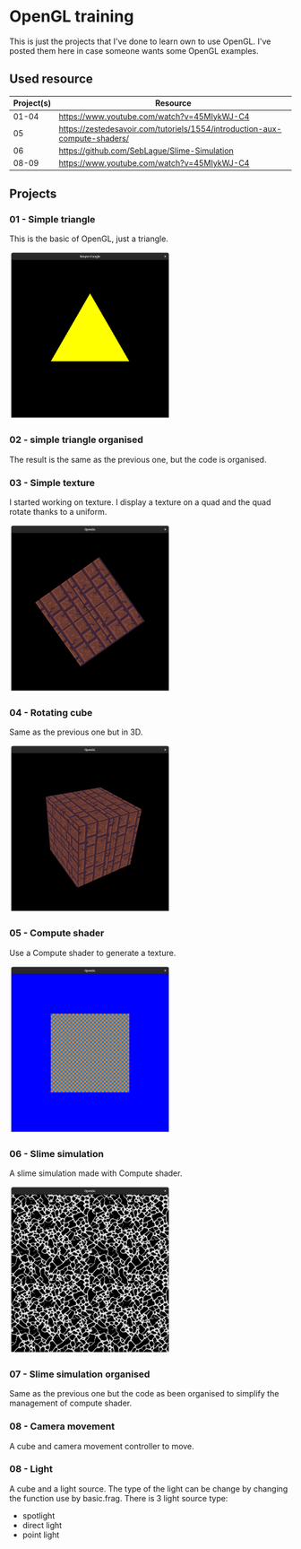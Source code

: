 # OpenGL training

This is just the projects that I've done to learn own to use OpenGL. I've posted them here in case someone wants some OpenGL examples.

## Used resource

Project(s) | Resource
--- | ---
01-04 | https://www.youtube.com/watch?v=45MIykWJ-C4
05 | https://zestedesavoir.com/tutoriels/1554/introduction-aux-compute-shaders/
06 | https://github.com/SebLague/Slime-Simulation
08-09 | https://www.youtube.com/watch?v=45MIykWJ-C4

## Projects

### 01 - Simple triangle

This is the basic of OpenGL, just a triangle.

<img height="300" src=".github/images/01.png"/>

### 02 - simple triangle organised

The result is the same as the previous one, but the code is organised.

### 03 - Simple texture

I started working on texture. I display a texture on a quad and the quad rotate thanks to a uniform.

<img height="300" src=".github/images/03.png"/>

### 04 - Rotating cube

Same as the previous one but in 3D.

<img height="300" src=".github/images/04.png"/>

### 05 - Compute shader

Use a Compute shader to generate a texture.

<img height="300" src=".github/images/05.png"/>

### 06 - Slime simulation

A slime simulation made with Compute shader.

<img height="300" src=".github/images/06.png"/>

### 07 - Slime simulation organised

Same as the previous one but the code as been organised to simplify the management of compute shader.

### 08 - Camera movement

A cube and camera movement controller to move.

### 08 - Light

A cube and a light source. The type of the light can be change by changing the function use by basic.frag. There is 3 light source type:  
* spotlight
* direct light
* point light